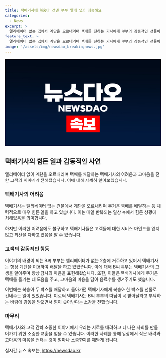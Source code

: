 ```yaml
---
title: 택배기사에 복숭아 건넨 부부 엘베 없어 죄송해요
categories:
  - News
excerpt: >
  엘리베이터 없는 집에서 계단을 오르내리며 택배를 전하는 기사에게 부부의 감동적인 선물이 화제다. 충남 천안시에서 13년간 근무한 A씨가 자주 가는 2층 집에 배달한 복숭아 2박스 속에 감동이 있었다. 엘리베이터가 없어 항상 계단을 이용하는 A씨에게 부부는 음료수로 감사를 표했지만 이번에는 복숭아 한 박스를 선물해 주었다. A씨는 거절하려 했지만 부부의 진심에 감동을 받아 받아들였다. 이 사연은 많은 이들의 관심을 끌고 있다.
feature_text: >
  엘리베이터 없는 집에서 계단을 오르내리며 택배를 전하는 기사에게 부부의 감동적인 선물이 화제다. 충남 천안시에서 13년간 근무한 A씨가 자주 가는 2층 집에 배달한 복숭아 2박스 속에 감동이 있었다. 엘리베이터가 없어 항상 계단을 이용하는 A씨에게 부부는 음료수로 감사를 표했지만 이번에는 복숭아 한 박스를 선물해 주었다. A씨는 거절하려 했지만 부부의 진심에 감동을 받아 받아들였다. 이 사연은 많은 이들의 관심을 끌고 있다.
image: '/assets/img/newsdao_breakingnews.jpg'
---
```


<p><img src="/assets/img/newsdao_breakingnews.jpg" alt="firstkoreanews 속보" /></p>

<h2 data-ke-size="size26">택배기사의 힘든 일과 감동적인 사연</h2>

<p data-ke-size="size16">엘리베이터 없이 계단을 오르내리며 택배를 배달하는 택배기사의 어려움과 고마움을 전한 고객의 이야기가 전해졌습니다. 이에 대해 자세히 알아보겠습니다.</p>

<h3>택배기사의 어려움</h3>

<p data-ke-size="size16">택배기사는 엘리베이터 없는 건물에서 계단을 오르내리며 무거운 택배를 배달하는 등 체력적으로 매우 힘든 일을 하고 있습니다. 이는 매일 반복되는 일상 속에서 힘든 상황에 처해있음을 의미합니다.</p>

<p data-ke-size="size16">하지만 이러한 어려움에도 불구하고 택배기사들은 고객들에 대한 서비스 마인드를 잃지 않고 최선을 다하고 있음을 알 수 있습니다.</p>

<h3>고객의 감동적인 행동</h3>

<p data-ke-size="size16">이야기의 배경이 되는 B씨 부부는 엘리베이터가 없는 2층에 거주하고 있어서 택배기사는 항상 계단을 이용하여 배달을 하고 있었습니다. 이에 대해 B씨 부부는 택배기사의 고생을 알아주며 항상 감사의 마음을 표현해왔습니다. 또한, 이들은 택배기사에게 무거운 택배를 옮기는 데 도움을 주고, 고마움의 마음을 담아 음료수를 챙겨주기도 했습니다.</p>

<p data-ke-size="size16">이번에는 복숭아 두 박스를 배달하고 돌아가던 택배기사에게 복숭아 한 박스를 선물로 건네주는 일이 있었습니다. 이로써 택배기사는 B씨 부부의 따님이 꼭 받아달라고 부탁하는 바람에 감동을 받으면서 힘이 솟아난다는 소감을 전했습니다.</p>

<h3>마무리</h3>

<p data-ke-size="size16">택배기사와 고객 간의 소중한 이야기에서 우리는 서로를 배려하고 더 나은 사회를 만들어가기 위한 소중한 교훈을 얻을 수 있습니다. 이러한 사례를 통해 일상에서 작은 배려와 고마움의 마음을 전하는 것이 얼마나 소중한지를 깨닫게 됩니다.</p>
실시간 뉴스 속보는, <a href="https://newsdao.kr" rel="dofollow">https://newsdao.kr</a>


